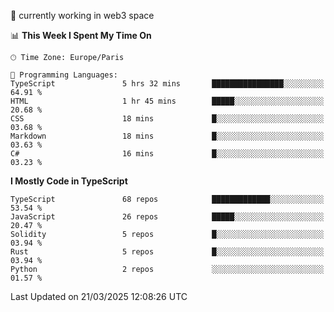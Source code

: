 🔭 currently working in web3 space

<!--START_SECTION:waka-->
📊 **This Week I Spent My Time On** 

```text
🕑︎ Time Zone: Europe/Paris

💬 Programming Languages: 
TypeScript               5 hrs 32 mins       ████████████████░░░░░░░░░   64.91 % 
HTML                     1 hr 45 mins        █████░░░░░░░░░░░░░░░░░░░░   20.68 % 
CSS                      18 mins             █░░░░░░░░░░░░░░░░░░░░░░░░   03.68 % 
Markdown                 18 mins             █░░░░░░░░░░░░░░░░░░░░░░░░   03.63 % 
C#                       16 mins             █░░░░░░░░░░░░░░░░░░░░░░░░   03.23 % 
```

**I Mostly Code in TypeScript** 

```text
TypeScript               68 repos            █████████████░░░░░░░░░░░░   53.54 % 
JavaScript               26 repos            █████░░░░░░░░░░░░░░░░░░░░   20.47 % 
Solidity                 5 repos             █░░░░░░░░░░░░░░░░░░░░░░░░   03.94 % 
Rust                     5 repos             █░░░░░░░░░░░░░░░░░░░░░░░░   03.94 % 
Python                   2 repos             ░░░░░░░░░░░░░░░░░░░░░░░░░   01.57 % 
```




 Last Updated on 21/03/2025 12:08:26 UTC
<!--END_SECTION:waka-->
